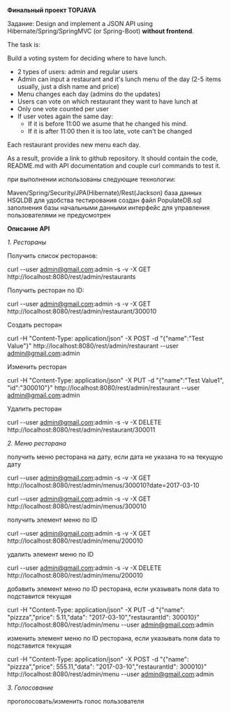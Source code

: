 **Финальный проект TOPJAVA**

Задание:
Design and implement a JSON API using Hibernate/Spring/SpringMVC (or Spring-Boot) **without frontend**.

The task is:

Build a voting system for deciding where to have lunch.

 * 2 types of users: admin and regular users
 * Admin can input a restaurant and it's lunch menu of the day (2-5 items usually, just a dish name and price)
 * Menu changes each day (admins do the updates)
 * Users can vote on which restaurant they want to have lunch at
 * Only one vote counted per user
 * If user votes again the same day:
    - If it is before 11:00 we asume that he changed his mind.
    - If it is after 11:00 then it is too late, vote can't be changed

Each restaurant provides new menu each day.

As a result, provide a link to github repository. It should contain the code, README.md with API documentation and couple curl commands to test it.

при выполнении использованы следующие технологии:

Maven/Spring/Security/JPA(Hibernate)/Rest(Jackson)
база данных HSQLDB
для удобства тестирования создан файл PopulateDB.sql заполнения базы начальными данными
интерфейс для управления пользователями не предусмотрен

**Описание API**

_1. Рестораны_

Получить список ресторанов:

curl --user admin@gmail.com:admin -s -v -X GET http://localhost:8080/rest/admin/restaurants

Получить ресторан по ID:

curl --user admin@gmail.com:admin -s -v -X GET http://localhost:8080/rest/admin/restaurant/300010

Создать ресторан

curl -H "Content-Type: application/json" -X POST -d "{\"name\":\"Test Value\"}" http://localhost:8080/rest/admin/restaurant --user admin@gmail.com:admin

Изменить ресторан

curl -H "Content-Type: application/json" -X PUT -d "{\"name\":\"Test Value1\", \"id\":\"300010\"}" http://localhost:8080/rest/admin/restaurant --user admin@gmail.com:admin

Удалить ресторан

curl --user admin@gmail.com:admin -s -v -X DELETE http://localhost:8080/rest/admin/restaurant/300011

_2. Меню ресторана_

получить меню ресторана на дату, если дата не указана то на текущую дату

curl --user admin@gmail.com:admin -s -v -X GET http://localhost:8080/rest/admin/menus/300010?date=2017-03-10

curl --user admin@gmail.com:admin -s -v -X GET http://localhost:8080/rest/admin/menus/300010

получить элемент меню по ID

curl --user admin@gmail.com:admin -s -v -X GET http://localhost:8080/rest/admin/menu/200010

удалить элемент меню по ID

curl --user admin@gmail.com:admin -s -v -X DELETE http://localhost:8080/rest/admin/menu/200010

добавить элемент меню по ID ресторана, если указывать поля data то подставится текущая

curl -H "Content-Type: application/json" -X PUT -d "{\"name\": \"pizzza\",\"price\": 5.11,\"data\": \"2017-03-10\",\"restaurantId\": 300010}" http://localhost:8080/rest/admin/menu --user admin@gmail.com:admin

изменить элемент меню по ID ресторана, если указывать поля data то подставится текущая

curl -H "Content-Type: application/json" -X POST -d "{\"name\": \"pizzza\",\"price\": 555.11,\"data\": \"2017-03-10\",\"restaurantId\": 300010}" http://localhost:8080/rest/admin/menu --user admin@gmail.com:admin

_3. Голосование_

проголосовать/изменить голос пользователя




